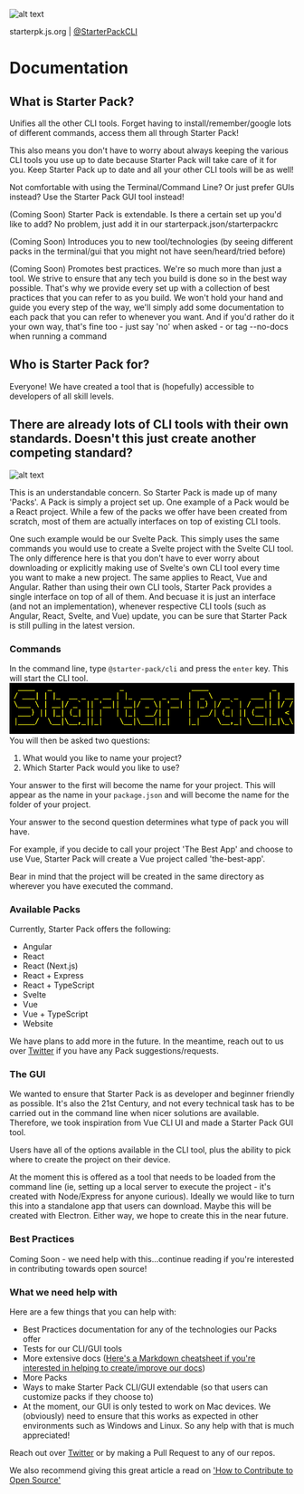 ![alt text](https://starterpk.js.org/assets/img/starterpack-logo.png "Starter Pack Logo")

starterpk.js.org | [@StarterPackCLI](https://twitter.com/StarterPackCLI)

# Documentation

## What is Starter Pack?

Unifies all the other CLI tools. Forget having to install/remember/google lots of different
commands, access them all through Starter Pack!

This also means you don't have to worry about always keeping the various CLI tools you use up to
date because Starter Pack will take care of it for you. Keep Starter Pack up to date and all your
other CLI tools will be as well!

Not comfortable with using the Terminal/Command Line? Or just prefer GUIs instead? Use the Starter
Pack GUI tool instead!

(Coming Soon) Starter Pack is extendable. Is there a certain set up you'd like to add? No problem,
just add it in our starterpack.json/starterpackrc

(Coming Soon) Introduces you to new tool/technologies (by seeing different packs in the terminal/gui
that you might not have seen/heard/tried before)

(Coming Soon) Promotes best practices. We're so much more than just a tool. We strive to ensure that
any tech you build is done so in the best way possible. That's why we provide every set up with a
collection of best practices that you can refer to as you build. We won't hold your hand and guide
you every step of the way, we'll simply add some documentation to each pack that you can refer to
whenever you want. And if you'd rather do it your own way, that's fine too - just say 'no' when
asked - or tag --no-docs when running a command

## Who is Starter Pack for?

Everyone! We have created a tool that is (hopefully) accessible to developers of all skill levels.

## There are already lots of CLI tools with their own standards. Doesn't this just create another competing standard?

![alt text](https://imgs.xkcd.com/comics/standards.png "Competing Standards comic")

This is an understandable concern. So Starter Pack is made up of many 'Packs'. A Pack is simply a
project set up. One example of a Pack would be a React project. While a few of the packs we offer
have been created from scratch, most of them are actually interfaces on top of existing CLI tools.

One such example would be our Svelte Pack. This simply uses the same commands you would use to
create a Svelte project with the Svelte CLI tool. The only difference here is that you don't have to
ever worry about downloading or explicitly making use of Svelte's own CLI tool every time you want
to make a new project. The same applies to React, Vue and Angular. Rather than using their own CLI
tools, Starter Pack provides a single interface on top of all of them. And becuase it is just an
interface (and not an implementation), whenever respective CLI tools (such as Angular, React,
Svelte, and Vue) update, you can be sure that Starter Pack is still pulling in the latest version.

### Commands

In the command line, type `@starter-pack/cli` and press the `enter` key. This will start the CLI
tool.
![alt text](./starter-pack-cli.png "This is the image you see when executing the Starter Pack CLI")
You will then be asked two questions:

1. What would you like to name your project?
2. Which Starter Pack would you like to use?

Your answer to the first will become the name for your project. This will appear as the name in your
`package.json` and will become the name for the folder of your project.

Your answer to the second question determines what type of pack you will have.

For example, if you decide to call your project 'The Best App' and choose to use Vue, Starter Pack
will create a Vue project called 'the-best-app'.

Bear in mind that the project will be created in the same directory as wherever you have executed
the command.

### Available Packs

Currently, Starter Pack offers the following:

- Angular
- React
- React (Next.js)
- React + Express
- React + TypeScript
- Svelte
- Vue
- Vue + TypeScript
- Website

We have plans to add more in the future. In the meantime, reach out to us over
[Twitter](https://twitter.com/StarterPackCLI) if you have any Pack suggestions/requests.

### The GUI

We wanted to ensure that Starter Pack is as developer and beginner friendly as possible. It's also
the 21st Century, and not every technical task has to be carried out in the command line when nicer
solutions are available. Therefore, we took inspiration from Vue CLI UI and made a Starter Pack GUI
tool.

Users have all of the options available in the CLI tool, plus the ability to pick where to create
the project on their device.

At the moment this is offered as a tool that needs to be loaded from the command line (ie, setting
up a local server to execute the project - it's created with Node/Express for anyone curious).
Ideally we would like to turn this into a standalone app that users can download. Maybe this will be
created with Electron. Either way, we hope to create this in the near future.

### Best Practices

Coming Soon - we need help with this...continue reading if you're interested in contributing towards
open source!

### What we need help with

Here are a few things that you can help with:

- Best Practices documentation for any of the technologies our Packs offer
- Tests for our CLI/GUI tools
- More extensive docs
  ([Here's a Markdown cheatsheet if you're interested in helping to create/improve our docs](<(https://github.com/adam-p/markdown-here/wiki/Markdown-Cheatsheet)>))
- More Packs
- Ways to make Starter Pack CLI/GUI extendable (so that users can customize packs if they choose to)
- At the moment, our GUI is only tested to work on Mac devices. We (obviously) need to ensure that
  this works as expected in other environments such as Windows and Linux. So any help with that is
  much appreciated!

Reach out over [Twitter](https://twitter.com/StarterPackCLI) or by making a Pull Request to any of
our repos.

We also recommend giving this great article a read on
['How to Contribute to Open Source'](https://opensource.guide/how-to-contribute/)

